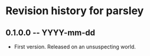 # Revision history for parsley

## 0.1.0.0  -- YYYY-mm-dd

* First version. Released on an unsuspecting world.
